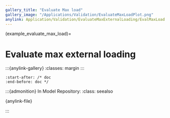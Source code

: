 ```yaml
---
gallery_title: "Evaluate Max load"
gallery_image: "/Applications/Validation/EvaluateMaxLoadPlot.png"
anylink: Application/Validation/EvaluateMaxExternalLoading/EvalMaxLoad.main.any
---
```


(example_evaluate_max_load)=
# Evaluate max external loading

:::{anylink-gallery}
:classes: margin
:::


```{include} ../../../Application/Validation/EvaluateMaxExternalLoading/EvalMaxLoad.main.any
:start-after: /* doc 
:end-before: doc */
```



:::{admonition} In Model Repository:
:class: seealso

{anylink-file}` `

:::
